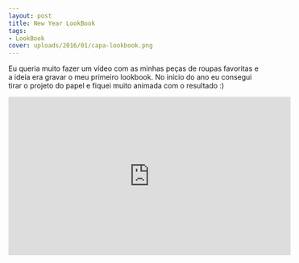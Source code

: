 ```yaml
---
layout: post
title: New Year LookBook
tags:
- LookBook
cover: uploads/2016/01/capa-lookbook.png
---
```


Eu queria muito fazer um vídeo com as minhas peças de roupas favoritas e a ideia era gravar o meu primeiro lookbook. No início do ano eu consegui tirar o projeto do papel e fiquei muito animada com o resultado :)

<iframe width="560" height="315" src="https://www.youtube.com/embed/KOq1fULUy30" frameborder="0" allowfullscreen></iframe>
